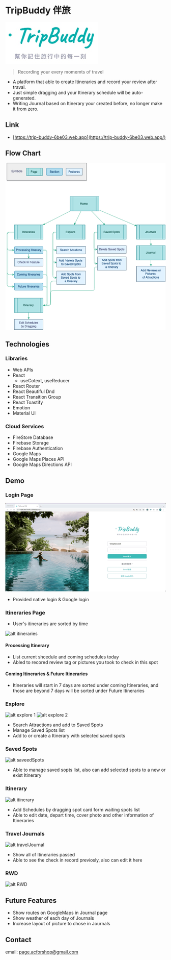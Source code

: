 # TripBuddy 伴旅

![alt TripBuddy](./README/Logo.jpg)

> Recording your every momemts of travel

- A platform that able to create Itineraries and record your review after traval.
- Just simple dragging and your Itinerary schedule will be auto-generated.
- Writing Journal based on Itinerary your created before, no longer make it from zero.

## Link

- [https://trip-buddy-6be03.web.app](https://trip-buddy-6be03.web.app/)

## Flow Chart

![alt flow chart](./README/flowChart.drawio.png)

## Technologies

### Libraries

- Web APIs
- React
  - useCotext, useReducer
- React Router
- React Beautiful Dnd
- React Transition Group
- React Toastify
- Emotion
- Material UI

### Cloud Services

- FireStore Database
- Firebase Storage
- Firebase Authentication
- Google Maps
- Google Maps Places API
- Google Maps Directions API

## Demo

### Login Page

![alt login](./README/Login.gif)

- Provided native login & Google login

### Itineraries Page

- User's itineraries are sorted by time

![alt itineraries](./README/itineraries.gif)

#### Processing Itinerary

- List current shcedule and coming schedules today
- Abled to recored review tag or pictures you took to check in this spot

#### Coming Itineraries & Future Itineraries

- Itineraries will start in 7 days are sorted under coming Itineraries, and those are beyond 7 days will be sorted under Future Itineraries

### Explore

![alt explore 1](./README/explore.gif)
![alt explore 2](./README/explore2.gif)

- Search Attractions and add to Saved Spots
- Manage Saved Spots list
- Add to or create a Itinerary with selected saved spots

### Saved Spots

![alt saveedSpots](./README/savedSpots.gif)

- Able to manage saved sopts list, also can add selected spots to a new or exist Itinerary

### Itinerary

![alt itinerary](./README/Ititnerary.gif)

- Add Schedules by dragging spot card form waiting spots list
- Able to edit date, depart time, cover photo and other information of Itineraries

### Travel Journals

![alt travelJournal](./README/travelJournal.gif)

- Show all of Itineraries passed
- Able to see the check in record previosly, also can edit it here

### RWD

![alt RWD](./README/RWD.gif)

## Future Features

- Show routes on GoogleMaps in Journal page
- Show weather of each day of Journals
- Increase layout of picture to chose in Journals

## Contact

email: [page.acforshop@gmail.com](mailto:page.acforshop@gmail.com)
